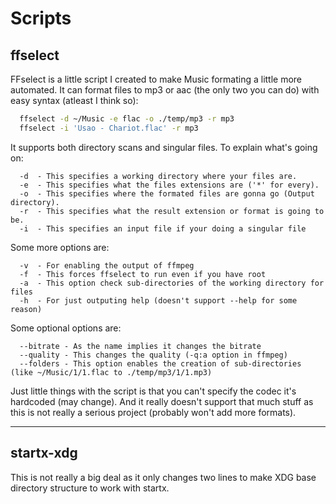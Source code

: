 # Scripts
## ffselect
FFselect is a little script I created to make Music formating a little more automated.
It can format files to mp3 or aac (the only two you can do) with easy syntax (atleast I think so):
```sh
  ffselect -d ~/Music -e flac -o ./temp/mp3 -r mp3
  ffselect -i 'Usao - Chariot.flac' -r mp3
```
It supports both directory scans and singular files. To explain what's going on:
```
  -d  - This specifies a working directory where your files are.
  -e  - This specifies what the files extensions are ('*' for every).
  -o  - This specifies where the formated files are gonna go (Output directory).
  -r  - This specifies what the result extension or format is going to be.
  -i  - This specifies an input file if your doing a singular file
```
Some more options are:
```
  -v  - For enabling the output of ffmpeg
  -f  - This forces ffselect to run even if you have root
  -a  - This option check sub-directories of the working directory for files
  -h  - For just outputing help (doesn't support --help for some reason)
```
Some optional options are:
```
  --bitrate - As the name implies it changes the bitrate
  --quality - This changes the quality (-q:a option in ffmpeg)
  --folders - This option enables the creation of sub-directories (like ~/Music/1/1.flac to ./temp/mp3/1/1.mp3)
```
Just little things with the script is that you can't specify the codec it's hardcoded (may change).
And it really doesn't support that much stuff as this is not really a serious project (probably won't add more formats).

___

## startx-xdg
This is not really a big deal as it only changes two lines to make XDG base directory structure to work with startx.
